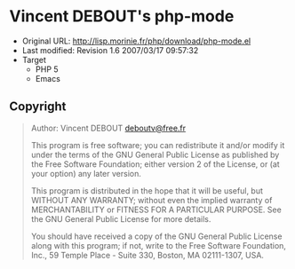 # Vincent DEBOUT's php-mode

 * Original URL: <http://lisp.morinie.fr/php/download/php-mode.el>
 * Last modified: Revision 1.6  2007/03/17 09:57:32
 * Target
    * PHP 5
    * Emacs

## Copyright

> Author: Vincent DEBOUT <deboutv@free.fr>
>
> This program is free software; you can redistribute it and/or
> modify it under the terms of the GNU General Public License
> as published by the Free Software Foundation; either version 2
> of the License, or (at your option) any later version.
>
> This program is distributed in the hope that it will be useful,
> but WITHOUT ANY WARRANTY; without even the implied warranty of
> MERCHANTABILITY or FITNESS FOR A PARTICULAR PURPOSE.  See the
> GNU General Public License for more details.
>
> You should have received a copy of the GNU General Public License
> along with this program; if not, write to the Free Software
> Foundation, Inc., 59 Temple Place - Suite 330, Boston, MA  02111-1307, USA.
